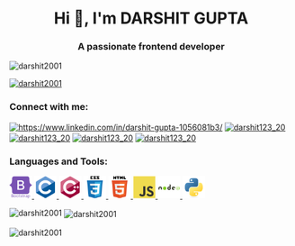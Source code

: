 <h1 align="center">Hi 👋, I'm DARSHIT GUPTA</h1>
<h3 align="center">A passionate frontend developer</h3>

<p align="left"> <img src="https://komarev.com/ghpvc/?username=darshit2001&label=Profile%20views&color=0e75b6&style=flat" alt="darshit2001" /> </p>

<p align="left"> <a href="https://github.com/ryo-ma/github-profile-trophy"><img src="https://github-profile-trophy.vercel.app/?username=darshit2001" alt="darshit2001" /></a> </p>

<h3 align="left">Connect with me:</h3>
<p align="left">
<a href="https://linkedin.com/in/https://www.linkedin.com/in/darshit-gupta-1056081b3/" target="blank"><img align="center" src="https://raw.githubusercontent.com/rahuldkjain/github-profile-readme-generator/master/src/images/icons/Social/linked-in-alt.svg" alt="https://www.linkedin.com/in/darshit-gupta-1056081b3/" height="30" width="40" /></a>
<a href="https://www.codechef.com/users/darshit123_20" target="blank"><img align="center" src="https://cdn.jsdelivr.net/npm/simple-icons@3.1.0/icons/codechef.svg" alt="darshit123_20" height="30" width="40" /></a>
<a href="https://www.hackerrank.com/darshit123_20" target="blank"><img align="center" src="https://raw.githubusercontent.com/rahuldkjain/github-profile-readme-generator/master/src/images/icons/Social/hackerrank.svg" alt="darshit123_20" height="30" width="40" /></a>
<a href="https://codeforces.com/profile/darshit123_20" target="blank"><img align="center" src="https://raw.githubusercontent.com/rahuldkjain/github-profile-readme-generator/master/src/images/icons/Social/codeforces.svg" alt="darshit123_20" height="30" width="40" /></a>
<a href="https://www.hackerearth.com/darshit123_20" target="blank"><img align="center" src="https://raw.githubusercontent.com/rahuldkjain/github-profile-readme-generator/master/src/images/icons/Social/hackerearth.svg" alt="darshit123_20" height="30" width="40" /></a>
</p>

<h3 align="left">Languages and Tools:</h3>
<p align="left"> <a href="https://getbootstrap.com" target="_blank" rel="noreferrer"> <img src="https://raw.githubusercontent.com/devicons/devicon/master/icons/bootstrap/bootstrap-plain-wordmark.svg" alt="bootstrap" width="40" height="40"/> </a> <a href="https://www.cprogramming.com/" target="_blank" rel="noreferrer"> <img src="https://raw.githubusercontent.com/devicons/devicon/master/icons/c/c-original.svg" alt="c" width="40" height="40"/> </a> <a href="https://www.w3schools.com/cpp/" target="_blank" rel="noreferrer"> <img src="https://raw.githubusercontent.com/devicons/devicon/master/icons/cplusplus/cplusplus-original.svg" alt="cplusplus" width="40" height="40"/> </a> <a href="https://www.w3schools.com/css/" target="_blank" rel="noreferrer"> <img src="https://raw.githubusercontent.com/devicons/devicon/master/icons/css3/css3-original-wordmark.svg" alt="css3" width="40" height="40"/> </a> <a href="https://www.w3.org/html/" target="_blank" rel="noreferrer"> <img src="https://raw.githubusercontent.com/devicons/devicon/master/icons/html5/html5-original-wordmark.svg" alt="html5" width="40" height="40"/> </a> <a href="https://developer.mozilla.org/en-US/docs/Web/JavaScript" target="_blank" rel="noreferrer"> <img src="https://raw.githubusercontent.com/devicons/devicon/master/icons/javascript/javascript-original.svg" alt="javascript" width="40" height="40"/> </a> <a href="https://nodejs.org" target="_blank" rel="noreferrer"> <img src="https://raw.githubusercontent.com/devicons/devicon/master/icons/nodejs/nodejs-original-wordmark.svg" alt="nodejs" width="40" height="40"/> </a> <a href="https://www.python.org" target="_blank" rel="noreferrer"> <img src="https://raw.githubusercontent.com/devicons/devicon/master/icons/python/python-original.svg" alt="python" width="40" height="40"/> </a> </p>

<p><img align="left" src="https://github-readme-stats.vercel.app/api/top-langs?username=darshit2001&show_icons=true&locale=en&layout=compact" alt="darshit2001" /></p>

<p>&nbsp;<img align="center" src="https://github-readme-stats.vercel.app/api?username=darshit2001&show_icons=true&locale=en" alt="darshit2001" /></p>

<p><img align="center" src="https://github-readme-streak-stats.herokuapp.com/?user=darshit2001&" alt="darshit2001" /></p>
